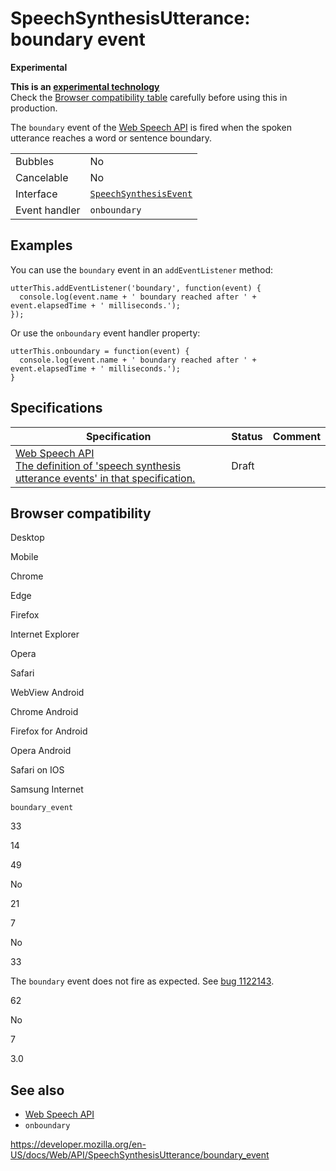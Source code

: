 SpeechSynthesisUtterance: boundary event
========================================

**Experimental**

**This is an [experimental technology](https://developer.mozilla.org/en-US/docs/MDN/Guidelines/Conventions_definitions#experimental)**  
Check the [Browser compatibility table](#browser_compatibility) carefully before using this in production.

The `boundary` event of the [Web Speech API](../web_speech_api) is fired when the spoken utterance reaches a word or sentence boundary.

<table><tbody><tr class="odd"><td>Bubbles</td><td>No</td></tr><tr class="even"><td>Cancelable</td><td>No</td></tr><tr class="odd"><td>Interface</td><td><a href="../speechsynthesisevent"><code>SpeechSynthesisEvent</code></a></td></tr><tr class="even"><td>Event handler</td><td><code>onboundary</code></td></tr></tbody></table>

Examples
--------

You can use the `boundary` event in an `addEventListener` method:

    utterThis.addEventListener('boundary', function(event) {
      console.log(event.name + ' boundary reached after ' + event.elapsedTime + ' milliseconds.');
    });

Or use the `onboundary` event handler property:

    utterThis.onboundary = function(event) {
      console.log(event.name + ' boundary reached after ' + event.elapsedTime + ' milliseconds.');
    }

Specifications
--------------

<table><thead><tr class="header"><th>Specification</th><th>Status</th><th>Comment</th></tr></thead><tbody><tr class="odd"><td><a href="https://wicg.github.io/speech-api/#utterance-events">Web Speech API<br />
<span class="small">The definition of 'speech synthesis utterance events' in that specification.</span></a></td><td><span class="spec-draft">Draft</span></td><td></td></tr></tbody></table>

Browser compatibility
---------------------

Desktop

Mobile

Chrome

Edge

Firefox

Internet Explorer

Opera

Safari

WebView Android

Chrome Android

Firefox for Android

Opera Android

Safari on IOS

Samsung Internet

`boundary_event`

33

14

49

No

21

7

No

33

The `boundary` event does not fire as expected. See [bug 1122143](https://crbug.com/1122143).

62

No

7

3.0

See also
--------

-   [Web Speech API](../web_speech_api)
-   `onboundary`

<a href="https://developer.mozilla.org/en-US/docs/Web/API/SpeechSynthesisUtterance/boundary_event" class="_attribution-link">https://developer.mozilla.org/en-US/docs/Web/API/SpeechSynthesisUtterance/boundary_event</a>
